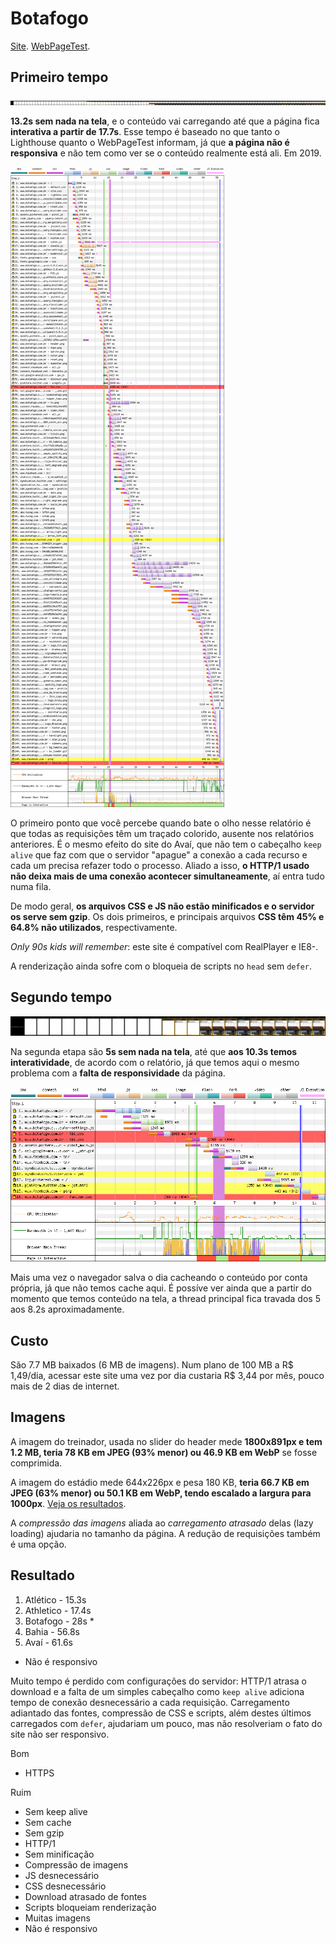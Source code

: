# Botafogo

[Site](https://www.botafogo.com.br/). [WebPageTest](https://www.webpagetest.org/result/190422_JD_1a258ae4286bec75f4d0f74ba1b14b15/).

## Primeiro tempo

![](imgs/filmstrip-first-view-run-1.png)

**13.2s sem nada na tela**, e o conteúdo vai carregando até que a página fica **interativa a partir de 17.7s**. Esse tempo é baseado no que tanto o Lighthouse quanto o WebPageTest informam, já que **a página não é responsiva** e não tem como ver se o conteúdo realmente está ali. Em 2019.

![](imgs/first-view-run-1.png)

O primeiro ponto que você percebe quando bate o olho nesse relatório é que todas as requisições têm um traçado colorido, ausente nos relatórios anteriores. É o mesmo efeito do site do Avaí, que não tem o cabeçalho `keep alive` que faz com que o servidor "apague" a conexão a cada recurso e cada um precisa refazer todo o processo. Aliado a isso, **o HTTP/1 usado não deixa mais de uma conexão acontecer simultaneamente**, aí entra tudo numa fila.

De modo geral, **os arquivos CSS e JS não estão minificados e o servidor os serve sem gzip**. Os dois primeiros, e principais arquivos **CSS têm 45% e 64.8% não utilizados**, respectivamente.

*Only 90s kids will remember*: este site é compatível com RealPlayer e IE8-.

A renderização ainda sofre com o bloqueia de scripts no `head` sem `defer`.

## Segundo tempo

![](imgs/filmstrip-second-view-run-1.png)

Na segunda etapa são **5s sem nada na tela**, até que **aos 10.3s temos interatividade**, de acordo com o relatório, já que temos aqui o mesmo problema com a **falta de responsividade** da página.

![](imgs/second-view-run-1.png)

Mais uma vez o navegador salva o dia cacheando o conteúdo por conta própria, já que não temos cache aqui. É possíve ver ainda que a partir do momento que temos conteúdo na tela, a thread principal fica travada dos 5 aos 8.2s aproximadamente.

## Custo

São 7.7 MB baixados (6 MB de imagens). Num plano de 100 MB a R$ 1,49/dia, acessar este site uma vez por dia custaria R$ 3,44 por mês, pouco mais de 2 dias de internet.

## Imagens

A imagem do treinador, usada no slider do header mede **1800x891px e tem 1.2 MB, teria 78 KB em JPEG (93% menor) ou 46.9 KB em WebP** se fosse comprimida.

A imagem do estádio mede 644x226px e pesa 180 KB, **teria 66.7 KB em JPEG (63% menor) ou 50.1 KB em WebP, tendo escalado a largura para 1000px**. [Veja os resultados](imgs/squoosh).

A *compressão das imagens* aliada ao *carregamento atrasado* delas (lazy loading) ajudaria no tamanho da página. A redução de requisições também é uma opção.

## Resultado

1. Atlético - 15.3s
1. Athletico - 17.4s
1. Botafogo - 28s *
1. Bahia - 56.8s
1. Avaí - 61.6s

* Não é responsivo

Muito tempo é perdido com configurações do servidor: HTTP/1 atrasa o download e a falta de um simples cabeçalho como `keep alive` adiciona tempo de conexão desnecessário a cada requisição. Carregamento adiantado das fontes, compressão de CSS e scripts, além destes últimos carregados com `defer`, ajudariam um pouco, mas não resolveriam o fato do site não ser responsivo.

Bom
- HTTPS

Ruim
- Sem keep alive
- Sem cache
- Sem gzip
- HTTP/1
- Sem minificação
- Compressão de imagens
- JS desnecessário
- CSS desnecessário
- Download atrasado de fontes
- Scripts bloqueiam renderização
- Muitas imagens
- Não é responsivo